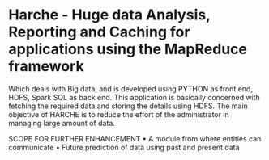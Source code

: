 # Harche - Huge data Analysis, Reporting and Caching for applications using the MapReduce framework 

  Which deals with Big data, and is developed using PYTHON as front end, HDFS, Spark SQL as back end. This application is basically concerned with fetching the required data and storing the details using HDFS. The main objective of HARCHE is to reduce the effort of the administrator in managing large amount of data.


SCOPE FOR FURTHER ENHANCEMENT
  •	A module from where entities can communicate
  •	Future prediction of data using past and present data
